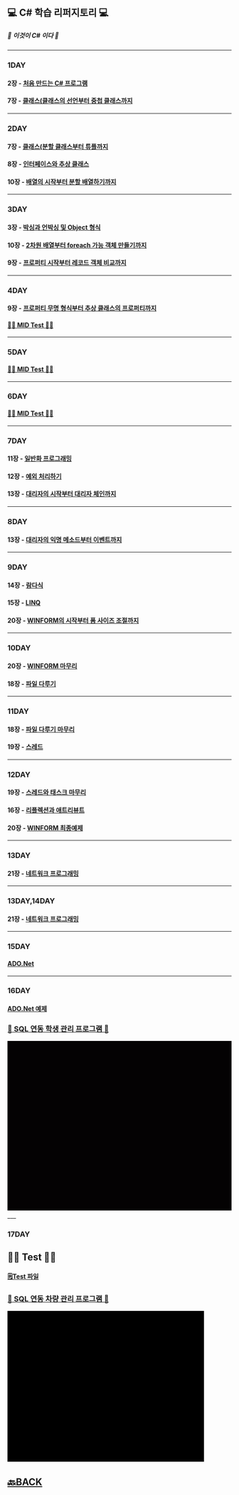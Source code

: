 ## 💻 C# 학습 리퍼지토리 💻

##### 📖 이것이 C# 이다 📖
___ 
### 1DAY
#### 2장 - [처음 만드는 C# 프로그램](https://github.com/XOXOT/Csharp/blob/main/1DAY/2-1.%20Hello/MainApp.cs)
#### 7장 - [클래스(클래스의 선언부터 중첩 클래스까지](https://github.com/XOXOT/Csharp/tree/main/1DAY)
___ 

### 2DAY
#### 7장 - [클래스(분할 클래스부터 튜플까지](https://github.com/XOXOT/Csharp/tree/main/2DAY)
#### 8장 - [인터페이스와 추상 클래스](https://github.com/XOXOT/Csharp/tree/main/2DAY)
#### 10장 - [배열의 시작부터 분할 배열하기까지](https://github.com/XOXOT/Csharp/tree/main/2DAY)
___ 
### 3DAY 
#### 3장 - [박싱과 언박싱 및 Object 형식](https://github.com/XOXOT/Csharp/tree/main/3DAY)
#### 10장 - [2차원 배열부터 foreach 가능 객체 만들기까지](https://github.com/XOXOT/Csharp/tree/main/3DAY)
#### 9장 - [프로퍼티 시작부터 레코드 객체 비교까지](https://github.com/XOXOT/Csharp/tree/main/3DAY)
___ 
### 4DAY 
#### 9장 - [프로퍼티 무명 형식부터 추상 클래스의 프로퍼티까지](https://github.com/XOXOT/Csharp/tree/main/4DAY)
#### [✍🏻 MID Test ✍🏻](https://github.com/XOXOT/Csharp/tree/main/4DAY)
___ 
### 5DAY 
#### [✍🏻 MID Test ✍🏻](https://github.com/XOXOT/Csharp/tree/main/5DAY)
___ 
### 6DAY 
#### [✍🏻 MID Test ✍🏻](https://github.com/XOXOT/Csharp/tree/main/6DAY)
___ 
### 7DAY
#### 11장 - [일반화 프로그래밍](https://github.com/XOXOT/Csharp/tree/main/7DAY) 
#### 12장 - [예외 처리하기](https://github.com/XOXOT/Csharp/tree/main/7DAY)
#### 13장 - [대리자의 시작부터 대리자 체인까지](https://github.com/XOXOT/Csharp/tree/main/7DAY) 
___ 
### 8DAY 
#### 13장 - [대리자의 익명 메소드부터 이벤트까지](https://github.com/XOXOT/Csharp/tree/main/8DAY) 
___ 
### 9DAY
#### 14장 - [람다식](https://github.com/XOXOT/Csharp/tree/main/9DAY)
#### 15장 - [LINQ](https://github.com/XOXOT/Csharp/tree/main/9DAY)
#### 20장 - [WINFORM의 시작부터 폼 사이즈 조절까지](https://github.com/XOXOT/Csharp/tree/main/9DAY)
___
### 10DAY
#### 20장 - [WINFORM 마무리](https://github.com/XOXOT/Csharp/tree/main/10DAY)
#### 18장 - [파일 다루기](https://github.com/XOXOT/Csharp/tree/main/10DAY)
___
### 11DAY
#### 18장 - [파일 다루기 마무리](https://github.com/XOXOT/Csharp/tree/main/11DAY)
#### 19장 - [스레드](https://github.com/XOXOT/Csharp/tree/main/11DAY)
___ 
### 12DAY
#### 19장 - [스레드와 태스크 마무리](https://github.com/XOXOT/Csharp/tree/main/12DAY)
#### 16장 - [리플렉션과 애트리뷰트](https://github.com/XOXOT/Csharp/tree/main/12DAY)
#### 20장 - [WINFORM 최종예제](https://github.com/XOXOT/Csharp/tree/main/12DAY/20.%20AsyncFileIOWinForm)
___ 
### 13DAY
#### 21장 - [네트워크 프로그래밍](https://github.com/XOXOT/Csharp/tree/main/13%2C14DAY)
___ 
### 13DAY,14DAY
#### 21장 - [네트워크 프로그래밍](https://github.com/XOXOT/Csharp/tree/main/13%2C14DAY)
___ 
### 15DAY
#### [ADO.Net](https://github.com/XOXOT/Csharp/tree/main/15DAY)
___ 
### 16DAY
#### [ADO.Net 예제](https://github.com/XOXOT/Csharp/tree/main/16DAY)
### [📝 SQL 연동 학생 관리 프로그램 📝](https://github.com/XOXOT/Csharp/tree/main/16DAY/%EC%8B%A4%EC%8A%B5/mook_EduMgr/mook_EduMgr)
<img src = https://github.com/XOXOT/Csharp/blob/main/img/%ED%95%99%EC%83%9D%EC%A0%95%EB%B3%B4%EA%B4%80%EB%A6%AC.gif>
___ 

### 17DAY
## ✍🏻 Test ✍🏻
#### [🗒Test 파일](https://github.com/XOXOT/Csharp/blob/main/17DAY/%ED%8F%89%EA%B0%80_%EC%88%98%EC%A0%95%EB%B3%B8.pdf)
### [📝 SQL 연동 차량 관리 프로그램 📝](https://github.com/XOXOT/Csharp/blob/main/17DAY/mook_CarInfo%20-%20%EC%A3%BC%EC%84%9D%20%EB%B2%84%EC%A0%84(%EC%88%98%EC%A0%95)/Form1.cs)
<img src = https://github.com/XOXOT/Csharp/blob/main/img/%EC%B0%A8%EB%9F%89%EC%A0%95%EB%B3%B4%20%EA%B4%80%EB%A6%AC.gif>

## [🔙BACK](https://github.com/XOXOT?tab=repositories)
